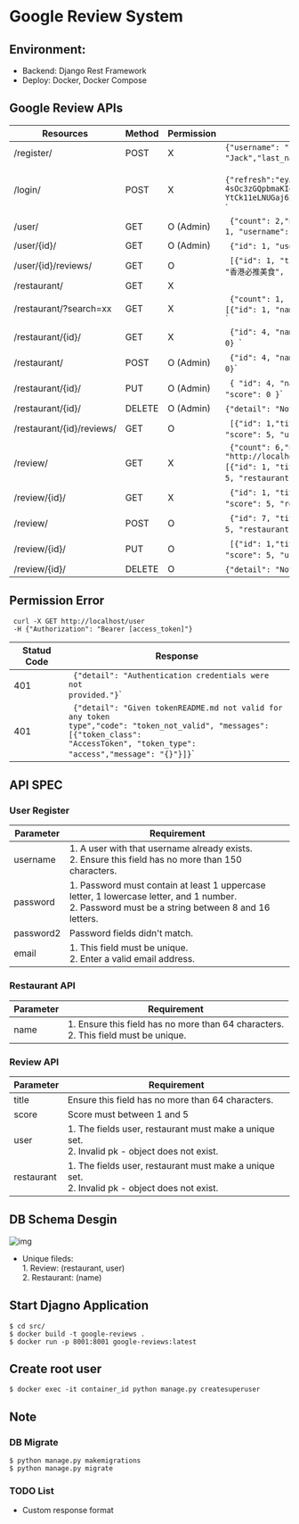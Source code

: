 # Google Review System
## Environment:
* Backend: Django Rest Framework
* Deploy: Docker, Docker Compose


## Google Review APIs 
|  Resources  | Method  | Permission  | Response  | 
| --------    | -----|  -----| -----| 
| /register/  | POST | X | <code>{"username": "cycarrier","email": "cycarrier@trendmicro.com","first_name": "Jack","last_name": "Wu"}</code>`
| /login/     | POST | X |<code> {"refresh":"eyJhbGciOiJIUzI1NiIsInR5cCI6IkpXVCJ9eyJ0b2tlbl90eXBlIjoicmVmcmVzaCIsImV4cCI6MTcxMDMzMTU1NCwiaWF0IjoxNzEwMjQ1MTU0LCJqdGkiOiJjMDY0MjQ4NTc1MDI0ZTU1ODlmYzBmZjdhMjM4MDhjZiIsInVzZXJfaWQiOjJ.pr6M2pnJ3Jyf_cFSJ5rj2-4sOc3zGQpbmaKIqEQpyoc","access":"eyJhbGciOiJIUzI1NiIsInR5cCI6IkpXVCJ9eyJ0b2tlbl90eXBlIjoiYWNjZXNzIiwiZXhwIjoxNzEwMjQ2MzU0LCJpYXQiOjE3MTAyNDUxNTQsImp0aSI6ImVmNDVhZDFlZmY2ODRmOTA5YTA5MmUyMTJmNDE5NzU5IiwidXNlcl9pZCI6Mn0iHNAFsjlxiKkrSmWoyF5iV2YG-YtCk11eLNUGaj6ZIw"} </code>` |
| /user/      | GET | O (Admin) | <code> {"count": 2,"next": null,"previous": null,"results": [ {"id": 1, "username": "root", "email": "root@yahoo.com"}.....]} </code>` |
| /user/{id}/ | GET | O (Admin) | <code> {"id": 1, "username": "root", "email": "root@yahoo.com"} </code>`|
| /user/{id}/reviews/  | GET | O | <code> [{"id": 1, "title": "此味僅天上有", "content": "香港必推美食", "score": 5,"restaurant": 1},...] </code>`|
| /restaurant/  | GET | X | | <code> {"count": 1, "next": null,"previous": null, "results": [{"id": 1, "name": "添好運", "review_count": 4,"score": 4.75}]} <code>`|  
| /restaurant/?search=xx  | GET | X | <code> {"count": 1, "next": null,"previous": null, "results": [{"id": 1, "name": "添好運", "review_count": 4,"score": 4.75}]} <code>`|  
| /restaurant/{id}/  | GET | X |  <code> {"id": 4, "name": "八里美味雞排", "review_count": 0, "score": 0} </code>`|
| /restaurant/  | POST | O (Admin) | <code> {"id": 4, "name": "八里鹽酥雞", "review_count": 0, "score": 0}</code>` |
| /restaurant/{id}/  | PUT | O (Admin) | <code> { "id": 4, "name": "八里美味雞排", "review_count": 0, "score": 0 }</code>` |
| /restaurant/{id}/  | DELETE | O (Admin) | <code>{"detail": "Not found."} </code>`|
| /restaurant/{id}/reviews/  | GET | O | <code> [{"id": 1,"title": "此味僅天上有", "content": "香港必推美食", "score": 5, "user": 1}] </code>`  |
| /review/  | GET | X | <code> {"count": 6,"next": "http://localhost:8000/review/?page=2","previous": null,"results": [{"id": 1, "title": "此味僅天上有", "content": "香港必推美食","score": 5, "restaurant": 1, "user": 1},....]} </code>` |
| /review/{id}/  | GET | X | <code> {"id": 1, "title": "此味僅天上有", "content": "香港必推美食", "score": 5, "restaurant": 1, "user": 1} </code>` |
| /review/  | POST | O |<code> {"id": 7, "title": "好好吃", "content": "絕世美味", "score": 5, "restaurant": 1, "user": 2} </code>` |
| /review/{id}/  | PUT | O | <code> [{"id": 1,"title": "此味僅天上有", "content": "香港必推美食", "score": 5, "user": 1}] </code>`  |
| /review/{id}/  | DELETE | O | <code>{"detail": "Not found."} </code>`|

## Permission Error
```
 curl -X GET http://localhost/user
 -H {"Authorization": "Bearer [access_token]"}
```
|  Statud Code  | Response  | 
| --------    | -----|
| 401  | <code> {"detail": "Authentication credentials were not provided."}</code>`|   
| 401  |<code> {"detail": "Given tokenREADME.md not valid for any token type","code": "token_not_valid", "messages": [{"token_class": "AccessToken", "token_type": "access","message": "{}"}]}</code>` |

## API SPEC
### User Register
|  Parameter  | Requirement  | 
| --------    | -----| 
| username  | 1. A user with that username already exists. <br> 2. Ensure this field has no more than 150 characters.| 
| password  | 1. Password must contain at least 1 uppercase letter, 1 lowercase letter, and 1 number.<br> 2. Password must be a string between 8 and 16 letters.|
| password2  | Password fields didn't match. | 
| email  | 1. This field must be unique. <br> 2. Enter a valid email address. | 

### Restaurant API
|  Parameter  | Requirement  | 
| --------    | -----| 
| name  | 1. Ensure this field has no more than 64 characters. <br> 2. This field must be unique.| 

### Review API
|  Parameter  | Requirement  | 
| --------    | -----| 
| title  | Ensure this field has no more than 64 characters. | 
| score  | Score must between 1 and 5 | 
| user  | 1. The fields user, restaurant must make a unique set. <br> 2. Invalid pk - object does not exist. | 
| restaurant  | 1. The fields user, restaurant must make a unique set. <br> 2. Invalid pk - object does not exist. | 


## DB Schema Desgin
![img](https://upload.cc/i1/2024/03/12/1Ubnrg.png)

* Unique fileds: <br> 1. Review: (restaurant, user)<br> 2. Restaurant: (name)

## Start Djagno Application
```
$ cd src/
$ docker build -t google-reviews .
$ docker run -p 8001:8001 google-reviews:latest
```

## Create root user
```
$ docker exec -it container_id python manage.py createsuperuser
```

## Note
### DB Migrate
```
$ python manage.py makemigrations
$ python manage.py migrate
```

### TODO List
* Custom response format

